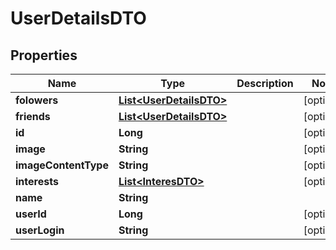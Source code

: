 # UserDetailsDTO

## Properties
Name | Type | Description | Notes
------------ | ------------- | ------------- | -------------
**folowers** | [**List&lt;UserDetailsDTO&gt;**](UserDetailsDTO.md) |  |  [optional]
**friends** | [**List&lt;UserDetailsDTO&gt;**](UserDetailsDTO.md) |  |  [optional]
**id** | **Long** |  |  [optional]
**image** | **String** |  |  [optional]
**imageContentType** | **String** |  |  [optional]
**interests** | [**List&lt;InteresDTO&gt;**](InteresDTO.md) |  |  [optional]
**name** | **String** |  | 
**userId** | **Long** |  |  [optional]
**userLogin** | **String** |  |  [optional]
